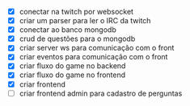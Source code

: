 - [x] conectar na twitch por websocket
- [x] criar um parser para ler o IRC da twitch
- [x] conectar ao banco mongodb
- [x] crud de questões para o mongodb
- [x] criar server ws para comunicação com o front
- [x] criar eventos para comunicação com o front
- [x] criar fluxo do game no backend
- [x] criar fluxo do game no frontend
- [x] criar frontend
- [ ] criar frontend admin para cadastro de perguntas
